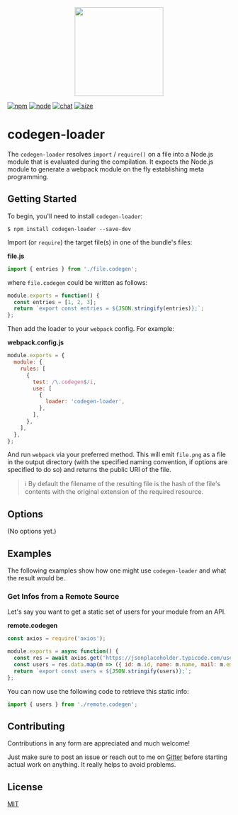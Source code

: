 <div align="center">
  <a href="https://github.com/webpack/webpack">
    <img width="200" height="200" src="https://webpack.js.org/assets/icon-square-big.svg">
  </a>
</div>

[![npm][npm]][npm-url]
[![node][node]][node-url]
[![chat][chat]][chat-url]
[![size][size]][size-url]

# codegen-loader

The `codegen-loader` resolves `import` / `require()` on a file into a Node.js module that is evaluated during the compilation. It expects the Node.js module to generate a webpack module on the fly establishing meta programming.

## Getting Started

To begin, you'll need to install `codegen-loader`:

```console
$ npm install codegen-loader --save-dev
```

Import (or `require`) the target file(s) in one of the bundle's files:

**file.js**

```js
import { entries } from './file.codegen';
```

where `file.codegen` could be written as follows:

```js
module.exports = function() {
  const entries = [1, 2, 3];
  return `export const entries = ${JSON.stringify(entries)};`;
};
```

Then add the loader to your `webpack` config. For example:

**webpack.config.js**

```js
module.exports = {
  module: {
    rules: [
      {
        test: /\.codegen$/i,
        use: [
          {
            loader: 'codegen-loader',
          },
        ],
      },
    ],
  },
};
```

And run `webpack` via your preferred method. This will emit `file.png` as a file
in the output directory (with the specified naming convention, if options are
specified to do so) and returns the public URI of the file.

> ℹ️ By default the filename of the resulting file is the hash of the file's contents with the original extension of the required resource.

## Options

(No options yet.)

## Examples

The following examples show how one might use `codegen-loader` and what the result would be.

### Get Infos from a Remote Source

Let's say you want to get a static set of users for your module from an API.

**remote.codegen**

```js
const axios = require('axios');

module.exports = async function() {
  const res = await axios.get('https://jsonplaceholder.typicode.com/users');
  const users = res.data.map(m => ({ id: m.id, name: m.name, mail: m.email }));
  return `export const users = ${JSON.stringify(users)};`;
};
```

You can now use the following code to retrieve this static info:

```js
import { users } from './remote.codegen';
```

## Contributing

Contributions in any form are appreciated and much welcome!

Just make sure to post an issue or reach out to me on [Gitter](https://gitter.im/piral-io/community) before starting actual work on anything. It really helps to avoid problems.

## License

[MIT](./LICENSE)

[npm]: https://img.shields.io/npm/v/codegen-loader.svg
[npm-url]: https://npmjs.com/package/codegen-loader
[node]: https://img.shields.io/node/v/codegen-loader.svg
[node-url]: https://nodejs.org
[chat]: https://img.shields.io/badge/gitter-piral-io%2Fcommunity-brightgreen.svg
[chat-url]: https://gitter.im/piral-io/community
[size]: https://packagephobia.now.sh/badge?p=codegen-loader
[size-url]: https://packagephobia.now.sh/result?p=codegen-loader
